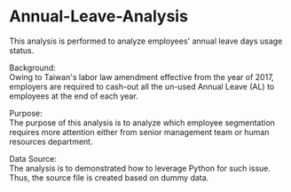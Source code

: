 # Annual-Leave-Analysis
This analysis is performed to analyze employees' annual leave days usage status. 

Background:   
Owing to Taiwan's labor law amendment effective from the year of 2017, employers are required to cash-out all the un-used Annual Leave (AL) to employees at the end of each year.

Purpose:   
The purpose of this analysis is to analyze which employee segmentation requires more attention either from senior management team or human resources department.

Data Source:   
The analysis is to demonstrated how to leverage Python for such issue. Thus, the source file is created based on dummy data.
